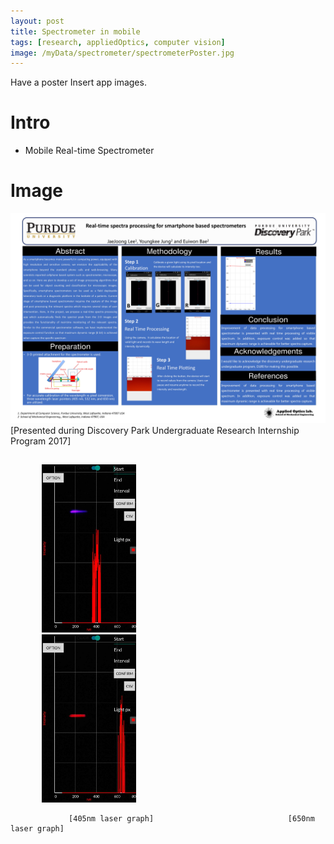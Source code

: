 ```yaml
---
layout: post
title: Spectrometer in mobile
tags: [research, appliedOptics, computer vision]
image: /myData/spectrometer/spectrometerPoster.jpg
---
```


Have a poster
Insert app images.
# Intro
* Mobile Real-time Spectrometer

# Image
![Presented Poster](/myData/spectrometer/spectrometerPoster.jpg)  
    [Presented during Discovery Park Undergraduate Research Internship Program 2017]


<div>
</div>




## 
<div>
<img src="/img/405nm.jpg" width="30%" height="30%" title="405nm screen" alt="405nm screen" hspace="50"/> 
<img src="/img/650nm.jpg" width="30%" height="30%" title="650nm screen" alt="650nm screen" hspace="50"/>
</div>
 
                 [405nm laser graph]                              [650nm laser graph]

